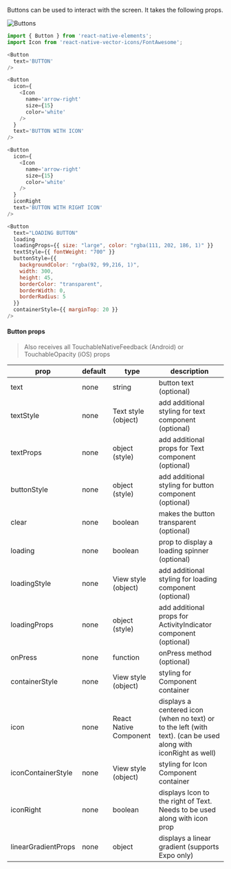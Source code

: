 Buttons can be used to interact with the screen. It takes the following props.

![Buttons](https://i.imgur.com/ptrwAVW.png)

```js
import { Button } from 'react-native-elements';
import Icon from 'react-native-vector-icons/FontAwesome';

<Button
  text='BUTTON'
/>

<Button
  icon={
    <Icon
      name='arrow-right'
      size={15}
      color='white'
    />
  }
  text='BUTTON WITH ICON'
/>

<Button
  icon={
    <Icon
      name='arrow-right'
      size={15}
      color='white'
    />
  }
  iconRight
  text='BUTTON WITH RIGHT ICON'
/>

<Button
  text="LOADING BUTTON"
  loading
  loadingProps={{ size: "large", color: "rgba(111, 202, 186, 1)" }}
  textStyle={{ fontWeight: "700" }}
  buttonStyle={{
    backgroundColor: "rgba(92, 99,216, 1)",
    width: 300,
    height: 45,
    borderColor: "transparent",
    borderWidth: 0,
    borderRadius: 5
  }}
  containerStyle={{ marginTop: 20 }}
/>
```

#### Button props

> Also receives all TouchableNativeFeedback (Android) or TouchableOpacity (iOS) props

| prop | default | type | description |
| ---- | ---- | ----| ---- |
| text | none | string | button text (optional) |
| textStyle | none | Text style (object) | add additional styling for text component (optional) |
| textProps | none | object (style) | add additional props for Text component (optional) |
| buttonStyle | none | object (style) | add additional styling for button component (optional) |
| clear | none | boolean | makes the button transparent (optional) |
| loading | none | boolean | prop to display a loading spinner (optional) |
| loadingStyle | none | View style (object) | add additional styling for loading component (optional) |
| loadingProps | none | object (style) | add additional props for ActivityIndicator component (optional) |
| onPress | none | function | onPress method (optional) |
| containerStyle | none | View style (object) | styling for Component container |
| icon | none | React Native Component | displays a centered icon (when no text) or to the left (with text). (can be used along with iconRight as well) |
| iconContainerStyle | none | View style (object) | styling for Icon Component container |
| iconRight | none | boolean | displays Icon to the right of Text. Needs to be used along with icon prop |
| linearGradientProps | none | object | displays a linear gradient (supports Expo only) |

